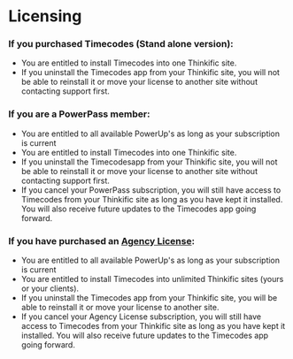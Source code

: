 # Licensing

### If you purchased Timecodes (Stand alone version): <a href="#if-you-purchased-expiring-courses-saver-stand-alone-version" id="if-you-purchased-expiring-courses-saver-stand-alone-version"></a>

* You are entitled to install Timecodes into one Thinkific site.
* If you uninstall the Timecodes app from your Thinkific site, you will not be able to reinstall it or move your license to another site without contacting support first.

### If you are a PowerPass member: <a href="#if-you-are-a-powerpass-member" id="if-you-are-a-powerpass-member"></a>

* You are entitled to all available PowerUp's as long as your subscription is current
* You are entitled to install Timecodes into one Thinkific site.
* If you uninstall the Timecodesapp from your Thinkific site, you will not be able to reinstall it or move your license to another site without contacting support first.
* If you cancel your PowerPass subscription, you will still have access to Timecodes from your Thinkific site as long as you have kept it installed. You will also receive future updates to the Timecodes app going forward.

### If you have purchased an [Agency License](https://www.superpowerups.com/pages/for-agencies): <a href="#if-you-have-purchased-an-agency-license" id="if-you-have-purchased-an-agency-license"></a>

* You are entitled to all available PowerUp's as long as your subscription is current
* You are entitled to install Timecodes into unlimited Thinkific sites (yours or your clients).
* If you uninstall the Timecodes app from your Thinkific site, you will be able to reinstall it or move your license to another site.
* If you cancel your Agency License subscription, you will still have access to Timecodes from your Thinkific site as long as you have kept it installed. You will also receive future updates to the Timecodes app going forward.
